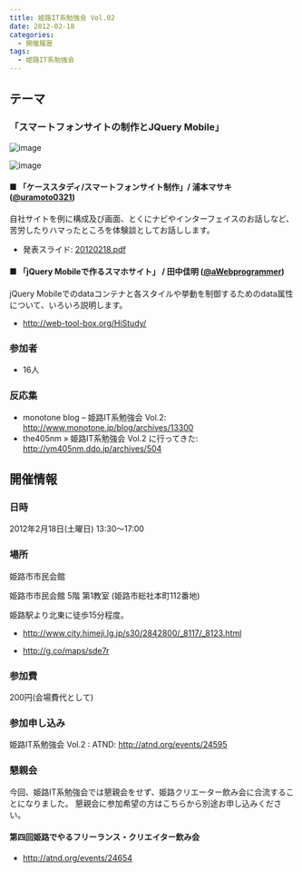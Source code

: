 ```yaml
---
title: 姫路IT系勉強会 Vol.02
date: 2012-02-18
categories:
  - 開催履歴
tags:
  - 姫路IT系勉強会
---
```


## テーマ

### 「スマートフォンサイトの制作とJQuery Mobile」

![image](https://sites.google.com/site/himejiitstudy/_/rsrc/1359603016740/history/20120218/IMAG0204.jpg)

![image](https://sites.google.com/site/himejiitstudy/_/rsrc/1359603016740/history/20120218/IMAG0205.jpg)

#### ■ 「ケーススタディ/スマートフォンサイト制作」/ 浦本マサキ ([@uramoto0321](https://twitter.com/#%21/uramoto0321))

自社サイトを例に構成及び画面、とくにナビやインターフェイスのお話しなど、苦労したりハマったところを体験談としてお話しします。

- 発表スライド: [20120218.pdf](https://docs.google.com/viewer?a=v&pid=sites&srcid=ZGVmYXVsdGRvbWFpbnxoaW1lamlpdHN0dWR5fGd4OjQ0N2QyYjVhYTBjOWMyZTE)

#### ■ 「jQuery Mobileで作るスマホサイト」 / 田中佳明 ([@aWebprogrammer](https://twitter.com/#%21/aWebprogrammer))

jQuery Mobileでのdataコンテナと各スタイルや挙動を制御するためのdata属性について、いろいろ説明します。

- <http://web-tool-box.org/HiStudy/>

### 参加者

- 16人

### 反応集

- monotone blog – 姫路IT系勉強会 Vol.2: <http://www.monotone.jp/blog/archives/13300>
- the405nm » 姫路IT系勉強会 Vol.2 に行ってきた: <http://ym405nm.ddo.jp/archives/504>

## 開催情報

### 日時

2012年2月18日(土曜日) 13:30～17:00

### 場所

姫路市市民会館

姫路市市民会館 5階 第1教室 (姫路市総社本町112番地)

姫路駅より北東に徒歩15分程度。

- <http://www.city.himeji.lg.jp/s30/2842800/_8117/_8123.html>

- <http://g.co/maps/sde7r>

### 参加費

200円(会場費代として)

### 参加申し込み

姫路IT系勉強会 Vol.2 : ATND: <http://atnd.org/events/24595>

### 懇親会

今回、姫路IT系勉強会では懇親会をせず、姫路クリエーター飲み会に合流することになりました。
懇親会に参加希望の方はこちらから別途お申し込みください。

#### 第四回姫路でやるフリーランス・クリエイター飲み会

- <http://atnd.org/events/24654>
